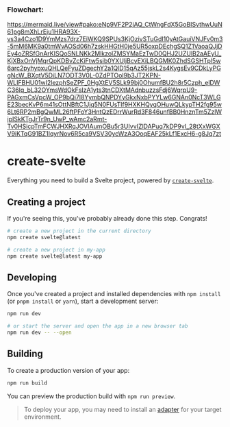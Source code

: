 ### Flowchart:
https://mermaid.live/view#pako:eNp9VF2P2jAQ_CtWngFdX5GoBISvthwUuN61pg8mXhLrEju1HRA93X-vs3a4Czo1D9YmMzs7drz7EiWKQ9SPUs3KjOzivSTuGdI10yAtGauiVNJFv0m3-5mM6MK9a0tmWvAOSd06h7zskHHGtH0je5UR5oxpDEchgSQ1Z1VaoaQJjDEy4oZRSfGnArKISQoSNLNKk2MlkzolZMSYMaEzTwD0QHJ2UZUlB2aAEyU_KjXBxOnVjMqrQpKDBvZcKiFtw5sib0YXUljBcvEXiLBQGMK0ZhdSGSHTpl5w6arc2pyhypxuQHLQeFyuZDgechY2a1QlD15qAz55jskL2s4KygsEv9CDkLyPGgNcW_BXqtV5DiLN7ODT3V0L-0ZdPTOol9b3JT2KPN-WLIFBHU01wI2lezphSeZPF_0HgXtEV5SLk99bj0OhumfBU2h8r5Czph_elDWC36lq_bL32OYmsWdOkFsIzA1yts3tnCDXtMAdnbuzzsFdj6WqrpU9-PAGxmCsVpcW_OP9bQi7l8YymbQNPDYyGkxNxbPYYLw6GNAn0NcT3WLGE23becKvP6m41sOttNBftC1Jjq5N0FUsTlf9HXKHQyqOHuwQLkypTH2fg95w6Lt6RP2mBgQwML26ftPFoY3HntQzEDrrWurRd3F846unfBB0HnznTm5ZzlWipISkKTgJrTr9n_UwP_wAmc2aRmt-Tv0HSicpTmFCWJHXRqJOVIAumOBu5r3UIvvIZlDAPuq7kDP9vI_28tXxWGXV9iKTqG91BZ1IqyrNov6R5ca9VSV30ycWzA3OoqEAF25kLf1ExcH6-g8Jq7zt

# create-svelte

Everything you need to build a Svelte project, powered by [`create-svelte`](https://github.com/sveltejs/kit/tree/main/packages/create-svelte).

## Creating a project

If you're seeing this, you've probably already done this step. Congrats!

```bash
# create a new project in the current directory
npm create svelte@latest

# create a new project in my-app
npm create svelte@latest my-app
```

## Developing

Once you've created a project and installed dependencies with `npm install` (or `pnpm install` or `yarn`), start a development server:

```bash
npm run dev

# or start the server and open the app in a new browser tab
npm run dev -- --open
```

## Building

To create a production version of your app:

```bash
npm run build
```

You can preview the production build with `npm run preview`.

> To deploy your app, you may need to install an [adapter](https://kit.svelte.dev/docs/adapters) for your target environment.

